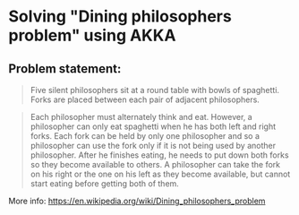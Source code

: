 # Solving "Dining philosophers problem" using AKKA

## Problem statement:

> Five silent philosophers sit at a round table with bowls of spaghetti. Forks are placed between each pair of adjacent philosophers.
 
> Each philosopher must alternately think and eat. However, a philosopher can only eat spaghetti when he has both left and right forks. Each fork can be held by only one philosopher and so a philosopher can use the fork only if it is not being used by another philosopher. After he finishes eating, he needs to put down both forks so they become available to others. A philosopher can take the fork on his right or the one on his left as they become available, but cannot start eating before getting both of them.
  
More info: https://en.wikipedia.org/wiki/Dining_philosophers_problem